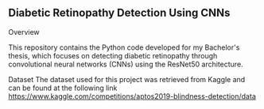 ## Diabetic Retinopathy Detection Using CNNs

Overview

This repository contains the Python code developed for my Bachelor's thesis, which focuses on detecting diabetic retinopathy through convolutional neural networks (CNNs) using the ResNet50 architecture.        

Dataset 
The dataset used for this project was retrieved from Kaggle and can be found at the following link https://www.kaggle.com/competitions/aptos2019-blindness-detection/data

